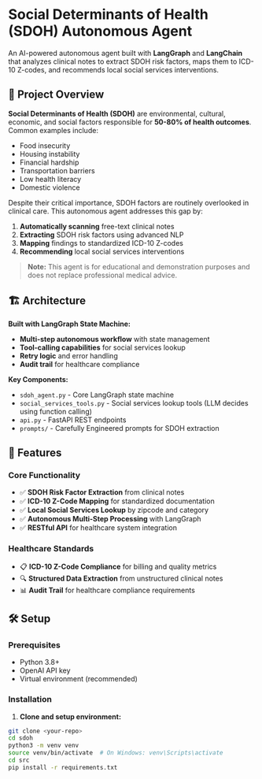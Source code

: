 # Social Determinants of Health (SDOH) Autonomous Agent

An AI-powered autonomous agent built with **LangGraph** and **LangChain** that analyzes clinical notes to extract SDOH risk factors, maps them to ICD-10 Z-codes, and recommends local social services interventions.

## 🎯 Project Overview

**Social Determinants of Health (SDOH)** are environmental, cultural, economic, and social factors responsible for **50-80% of health outcomes**. Common examples include:
- Food insecurity
- Housing instability  
- Financial hardship
- Transportation barriers
- Low health literacy
- Domestic violence

Despite their critical importance, SDOH factors are routinely overlooked in clinical care. This autonomous agent addresses this gap by:
1. **Automatically scanning** free-text clinical notes
2. **Extracting** SDOH risk factors using advanced NLP
3. **Mapping** findings to standardized ICD-10 Z-codes
4. **Recommending** local social services interventions

> **Note:** This agent is for educational and demonstration purposes and does not replace professional medical advice.

## 🏗️ Architecture

**Built with LangGraph State Machine:**
- **Multi-step autonomous workflow** with state management
- **Tool-calling capabilities** for social services lookup
- **Retry logic** and error handling
- **Audit trail** for healthcare compliance

**Key Components:**
- `sdoh_agent.py` - Core LangGraph state machine
- `social_services_tools.py` - Social services lookup tools (LLM decides using function calling)
- `api.py` - FastAPI REST endpoints
- `prompts/` - Carefully Engineered prompts for SDOH extraction

## 🚀 Features

### Core Functionality
- ✅ **SDOH Risk Factor Extraction** from clinical notes
- ✅ **ICD-10 Z-Code Mapping** for standardized documentation
- ✅ **Local Social Services Lookup** by zipcode and category
- ✅ **Autonomous Multi-Step Processing** with LangGraph
- ✅ **RESTful API** for healthcare system integration

### Healthcare Standards
- 📋 **ICD-10 Z-Code Compliance** for billing and quality metrics
- 🔍 **Structured Data Extraction** from unstructured clinical notes
- 📊 **Audit Trail** for healthcare compliance requirements

## 🛠️ Setup

### Prerequisites
- Python 3.8+
- OpenAI API key
- Virtual environment (recommended)

### Installation

1. **Clone and setup environment:**
```bash
git clone <your-repo>
cd sdoh
python3 -m venv venv
source venv/bin/activate  # On Windows: venv\Scripts\activate
cd src
pip install -r requirements.txt
```